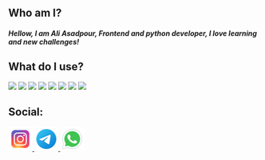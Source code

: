 ## Who am I?
##### Hellow, I am Ali Asadpour, Frontend and python developer, I love learning and new challenges!

## What do I use?
<img src="https://img.shields.io/badge/HTML5-E34F26?style=for-the-badge&logo=html5&logoColor=white" > <img src="https://img.shields.io/badge/CSS3-1572B6?style=for-the-badge&logo=css3&logoColor=white" > 
<img src="https://img.shields.io/badge/Bootstrap-563D7C?style=for-the-badge&logo=bootstrap&logoColor=white" > 
<img src="https://img.shields.io/badge/Material%20UI-007FFF?style=for-the-badge&logo=mui&logoColor=white" >
<img src="https://img.shields.io/badge/npm-CB3837?style=for-the-badge&logo=npm&logoColor=white" >
<img src="https://img.shields.io/badge/JavaScript-323330?style=for-the-badge&logo=javascript&logoColor=F7DF1E" > 
<img src="https://img.shields.io/badge/React-20232A?style=for-the-badge&logo=react&logoColor=61DAFB" >
<img src="https://img.shields.io/badge/Python-FFD43B?style=for-the-badge&logo=python&logoColor=blue" >

## Social:
<a href="https://instagram.com/_ali.asadpour_/" >
    <img src="./icons/instagram.png">
</a> <a href="https://t.me/Ali11Asad/" >
    <img src="./icons/telegram.png">
</a> <a href="https://whatsapp.com/dl/code=r796xDFbY6" >
    <img src="./icons/whatsapp.png">
</a>
